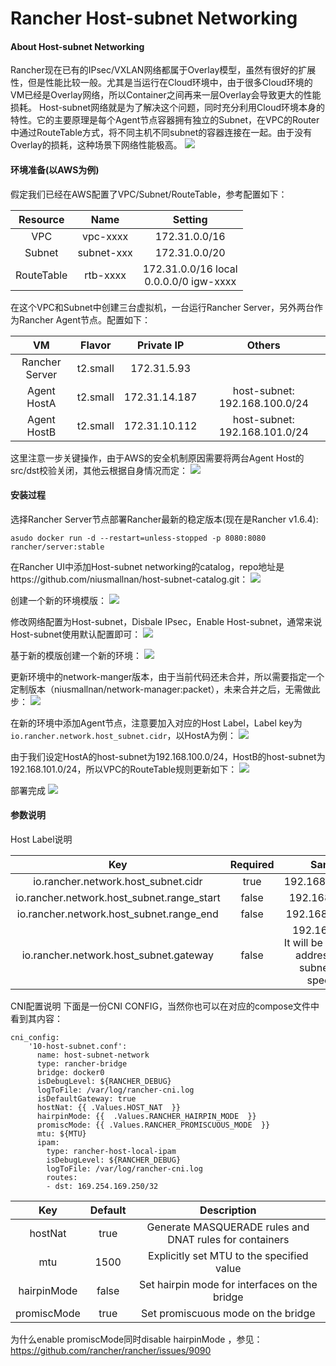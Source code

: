 Rancher Host-subnet Networking
=================================

#### About Host-subnet Networking
Rancher现在已有的IPsec/VXLAN网络都属于Overlay模型，虽然有很好的扩展性，但是性能比较一般。尤其是当运行在Cloud环境中，由于很多Cloud环境的VM已经是Overlay网络，所以Container之间再来一层Overlay会导致更大的性能损耗。
Host-subnet网络就是为了解决这个问题，同时充分利用Cloud环境本身的特性。它的主要原理是每个Agent节点容器拥有独立的Subnet，在VPC的Router中通过RouteTable方式，将不同主机不同subnet的容器连接在一起。由于没有Overlay的损耗，这种场景下网络性能极高。 
![](https://ws3.sinaimg.cn/mw1024/006tKfTcly1fhoembsca6j31kw0xe427.jpg)

#### 环境准备(以AWS为例)
假定我们已经在AWS配置了VPC/Subnet/RouteTable，参考配置如下：

| Resource  | Name      | Setting       |
| :---:     | :----:    | :----:        |
| VPC       | vpc-xxxx  | 172.31.0.0/16 |
| Subnet    | subnet-xxx| 172.31.0.0/20 |
| RouteTable| rtb-xxxx  | 172.31.0.0/16 local <br /> 0.0.0.0/0 igw-xxxx|

在这个VPC和Subnet中创建三台虚拟机，一台运行Rancher Server，另外两台作为Rancher Agent节点。配置如下：

| VM            | Flavor    | Private IP    | Others|
| :---:         | :----:    | :----:        |:----: |
| Rancher Server| t2.small  | 172.31.5.93   ||
| Agent HostA   | t2.small  | 172.31.14.187 |host-subnet: 192.168.100.0/24|
| Agent HostB   | t2.small  | 172.31.10.112 |host-subnet: 192.168.101.0/24|

这里注意一步关键操作，由于AWS的安全机制原因需要将两台Agent Host的src/dst校验关闭，其他云根据自身情况而定： 
![](https://ws2.sinaimg.cn/mw1024/006tKfTcly1fho07y2r0uj317k0bwdgo.jpg)

#### 安装过程
选择Rancher Server节点部署Rancher最新的稳定版本(现在是Rancher v1.6.4):

```asudo docker run -d --restart=unless-stopped -p 8080:8080 rancher/server:stable```

在Rancher UI中添加Host-subnet networking的catalog，repo地址是https://github.com/niusmallnan/host-subnet-catalog.git： 
![](https://ws4.sinaimg.cn/mw1024/006tKfTcly1fhnz7awjioj31kw0eztah.jpg)

创建一个新的环境模版：
![](https://ws1.sinaimg.cn/mw1024/006tKfTcly1fhnzak3ygtj311o0fsaay.jpg)

修改网络配置为Host-subnet，Disbale IPsec，Enable Host-subnet，通常来说Host-subnet使用默认配置即可： 
![](https://ws4.sinaimg.cn/mw1024/006tKfTcly1fhnzdlxdixj31kw0jvmz0.jpg)

基于新的模版创建一个新的环境： 
![](https://ws1.sinaimg.cn/mw1024/006tKfTcly1fhnzf3sfwhj319e0pqq3s.jpg)

更新环境中的network-manger版本，由于当前代码还未合并，所以需要指定一个定制版本（niusmallnan/network-manager:packet），未来合并之后，无需做此步： 
![](https://ws2.sinaimg.cn/mw1024/006tKfTcly1fho0bhwqvfj314i0um75d.jpg)

在新的环境中添加Agent节点，注意要加入对应的Host Label，Label key为`io.rancher.network.host_subnet.cidr`，以HostA为例： 
![](https://ws3.sinaimg.cn/mw1024/006tKfTcly1fhnzi0weqwj31kw0oc41c.jpg)

由于我们设定HostA的host-subnet为192.168.100.0/24，HostB的host-subnet为192.168.101.0/24，所以VPC的RouteTable规则更新如下： 
![](https://ws4.sinaimg.cn/mw1024/006tKfTcly1fhnzmzasbsj30vi0jwab4.jpg)

部署完成 
![](https://ws4.sinaimg.cn/mw1024/006tKfTcly1fho0f23zroj30ug11odj5.jpg)

#### 参数说明
Host Label说明

| Key                                       | Required | Sample         |
|       :---:                               | :----:|   :----:          |
| io.rancher.network.host_subnet.cidr       | true  | 192.168.100.0/24  |
| io.rancher.network.host_subnet.range_start| false | 192.168.100.20    |
| io.rancher.network.host_subnet.range_end  | false | 192.168.100.200   |
| io.rancher.network.host_subnet.gateway    | false | 192.168.100.1 <br /> It will be the first IP address in the subnet if not specified             |

CNI配置说明 
下面是一份CNI CONFIG，当然你也可以在对应的compose文件中看到其内容：

```
cni_config:
    '10-host-subnet.conf':
      name: host-subnet-network
      type: rancher-bridge
      bridge: docker0
      isDebugLevel: ${RANCHER_DEBUG}
      logToFile: /var/log/rancher-cni.log
      isDefaultGateway: true
      hostNat: {{ .Values.HOST_NAT  }}
      hairpinMode: {{  .Values.RANCHER_HAIRPIN_MODE  }}
      promiscMode: {{ .Values.RANCHER_PROMISCUOUS_MODE  }}
      mtu: ${MTU}
      ipam:
        type: rancher-host-local-ipam
        isDebugLevel: ${RANCHER_DEBUG}
        logToFile: /var/log/rancher-cni.log
        routes:
        - dst: 169.254.169.250/32
```

| Key       | Default| Description       |
| :---:     | :----: |   :----:          |
| hostNat   | true   | Generate MASQUERADE rules and DNAT rules for containers |
| mtu       | 1500   | Explicitly set MTU to the specified value|
| hairpinMode| false  | Set hairpin mode for interfaces on the bridge |
| promiscMode| true | Set promiscuous mode on the bridge |

为什么enable promiscMode同时disable hairpinMode ，参见：https://github.com/rancher/rancher/issues/9090
